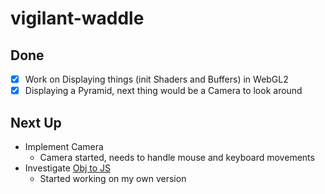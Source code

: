 # vigilant-waddle
## Done
- [x] Work on Displaying things (init Shaders and Buffers) in WebGL2
- [x] Displaying a Pyramid, next thing would be a Camera to look around

## Next Up
- Implement Camera
	- Camera started, needs to handle mouse and keyboard movements
- Investigate [Obj to JS](https://github.com/chrispalazzolo/objtojs/blob/master/index.js) 
	- Started working on my own version
